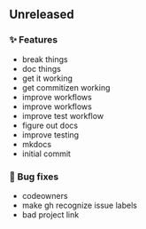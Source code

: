 ## Unreleased

### ✨ Features

- break things
- doc things
- get it working
- get commitizen working
- improve workflows
- improve workflows
- improve test workflow
- figure out docs
- improve testing
- mkdocs
- initial commit

### 🐛 Bug fixes

- codeowners
- make gh recognize issue labels
- bad project link
